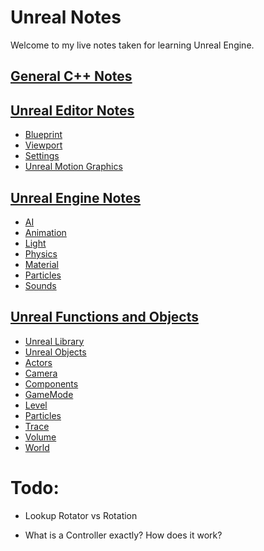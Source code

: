 # Unreal Notes

Welcome to my live notes taken for learning Unreal Engine.

## [General C++ Notes](./cpp-notes.md)

## [Unreal Editor Notes](./unreal-editor-notes.md)
- [Blueprint](./unreal-editor-notes.md#blueprint)
- [Viewport](./unreal-editor-notes.md#viewport)
- [Settings](./unreal-editor-notes.md#settings)
- [Unreal Motion Graphics](./unreal-editor-notes.md#unreal-motion-graphics)

## [Unreal Engine Notes](./unreal-engine-notes.md)
- [AI](./unreal-engine-notes.md#ai)
- [Animation](./unreal-engine-notes.md#animation)
- [Light](./unreal-engine-notes.md#light)
- [Physics](./unreal-engine-notes.md#physics)
- [Material](./unreal-engine-notes.md#material)
- [Particles](./unreal-engine-notes.md#particles)
- [Sounds](./unreal-engine-notes.md#sounds)

## [Unreal Functions and Objects](./unreal-objects.md)
- [Unreal Library](./unreal-objects.md#unreal-library)
- [Unreal Objects](./unreal-objects.md#unreal-objects)
- [Actors](./unreal-objects.md#actors)
- [Camera](./unreal-objects.md#camera)
- [Components](./unreal-objects.md#components)
- [GameMode](./unreal-objects.md#gamemode)
- [Level](./unreal-objects.md#level)
- [Particles](./unreal-objects.md#particles)
- [Trace](./unreal-objects.md#trace)
- [Volume](./unreal-objects.md#volume)
- [World](./unreal-objects.md#uworld)

# Todo:

- Lookup Rotator vs Rotation

- What is a Controller exactly? How does it work? 
